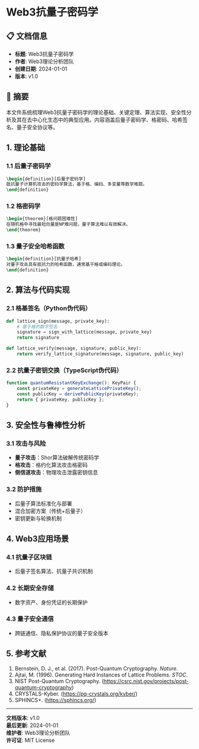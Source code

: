 # Web3抗量子密码学

## 📋 文档信息

- **标题**: Web3抗量子密码学
- **作者**: Web3理论分析团队
- **创建日期**: 2024-01-01
- **版本**: v1.0

## 📝 摘要

本文件系统梳理Web3抗量子密码学的理论基础、关键定理、算法实现、安全性分析及其在去中心化生态中的典型应用。内容涵盖后量子密码学、格密码、哈希签名、量子安全协议等。

## 1. 理论基础

### 1.1 后量子密码学

```latex
\begin{definition}[后量子密码学]
抵抗量子计算机攻击的密码学算法，基于格、编码、多变量等数学难题。
\end{definition}
```

### 1.2 格密码学

```latex
\begin{theorem}[格问题困难性]
在随机格中寻找最短向量是NP难问题，量子算法难以有效解决。
\end{theorem}
```

### 1.3 量子安全哈希函数

```latex
\begin{definition}[抗量子哈希]
对量子攻击具有抵抗力的哈希函数，通常基于格或编码理论。
\end{definition}
```

## 2. 算法与代码实现

### 2.1 格基签名（Python伪代码）

```python
def lattice_sign(message, private_key):
    # 基于格的数字签名
    signature = sign_with_lattice(message, private_key)
    return signature

def lattice_verify(message, signature, public_key):
    return verify_lattice_signature(message, signature, public_key)
```

### 2.2 抗量子密钥交换（TypeScript伪代码）

```typescript
function quantumResistantKeyExchange(): KeyPair {
    const privateKey = generateLatticePrivateKey();
    const publicKey = derivePublicKey(privateKey);
    return { privateKey, publicKey };
}
```

## 3. 安全性与鲁棒性分析

### 3.1 攻击与风险

- **量子攻击**：Shor算法破解传统密码学
- **格攻击**：格约化算法攻击格密码
- **侧信道攻击**：物理攻击泄露密钥信息

### 3.2 防护措施

- 后量子算法标准化与部署
- 混合加密方案（传统+后量子）
- 密钥更新与轮换机制

## 4. Web3应用场景

### 4.1 抗量子区块链

- 后量子签名算法、抗量子共识机制

### 4.2 长期安全存储

- 数字资产、身份凭证的长期保护

### 4.3 量子安全通信

- 跨链通信、隐私保护协议的量子安全版本

## 5. 参考文献

1. Bernstein, D. J., et al. (2017). Post-Quantum Cryptography. *Nature*.
2. Ajtai, M. (1996). Generating Hard Instances of Lattice Problems. *STOC*.
3. NIST Post-Quantum Cryptography. (<https://csrc.nist.gov/projects/post-quantum-cryptography>)
4. CRYSTALS-Kyber. (<https://pq-crystals.org/kyber/>)
5. SPHINCS+. (<https://sphincs.org/>)

---

**文档版本**: v1.0  
**最后更新**: 2024-01-01  
**维护者**: Web3理论分析团队  
**许可证**: MIT License
